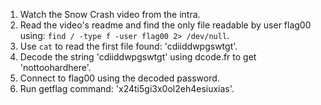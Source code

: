 1. Watch the Snow Crash video from the intra.
2. Read the video's readme and find the only file readable by user flag00 using: `find / -type f -user flag00 2> /dev/null`.
3. Use `cat` to read the first file found: 'cdiiddwpgswtgt'.
4. Decode the string 'cdiiddwpgswtgt' using dcode.fr to get 'nottoohardhere'.
5. Connect to flag00 using the decoded password.
6. Run getflag command: 'x24ti5gi3x0ol2eh4esiuxias'.

